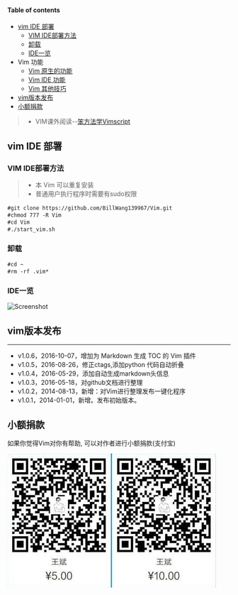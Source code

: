 #### Table of contents

* [vim IDE 部署](#vim-ide-部署)
	* [VIM IDE部署方法](#vim-ide部署方法)
	* [卸载](#卸载)
	* [IDE一览](#ide一览)
* Vim 功能 
    * [Vim 原生的功能](doc/vim.md)
    * [Vim IDE 功能](doc/ide.md)
    * [Vim 其他技巧](doc/skill.md)
* [vim版本发布](#vim版本发布)
* [小额捐款](#小额捐款)

> * VIM课外阅读--[笨方法学Vimscript](http://learnvimscriptthehardway.onefloweroneworld.com/)

## vim IDE 部署

### VIM IDE部署方法

> * 本 Vim 可以重复安装
> * 普通用户执行程序时需要有sudo权限

```
#git clone https://github.com/BillWang139967/Vim.git
#chmod 777 -R Vim
#cd Vim
#./start_vim.sh
```
### 卸载
```
#cd ~
#rm -rf .vim*
```

### IDE一览

![Screenshot](https://github.com/BillWang139967/Vim/raw/master/images/vim.jpg)

## vim版本发布 
----
* v1.0.6，2016-10-07，增加为 Markdown 生成 TOC 的 Vim 插件
* v1.0.5，2016-08-26，修正ctags,添加python 代码自动折叠
* v1.0.4，2016-05-29，添加自动生成markdown头信息
* v1.0.3，2016-05-18，对github文档进行整理
* v1.0.2，2014-08-13，新增：对Vim进行整理发布一键化程序 
* v1.0.1，2014-01-01，新增。发布初始版本。


## 小额捐款

如果你觉得Vim对你有帮助, 可以对作者进行小额捐款(支付宝)

![Screenshot](images/5.jpg)




